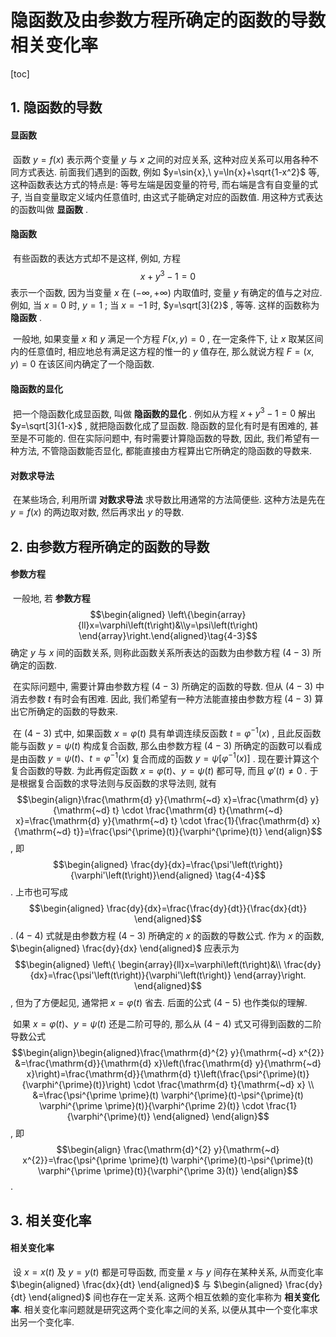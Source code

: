 # 隐函数及由参数方程所确定的函数的导数 相关变化率



[toc]



## 1. 隐函数的导数

#### 显函数

​	函数 $y=f(x)$ 表示两个变量 $y$ 与 $x$ 之间的对应关系, 这种对应关系可以用各种不同方式表达. 前面我们遇到的函数, 例如 $y=\sin{x},\ y=\ln{x}+\sqrt{1-x^2}$ 等, 这种函数表达方式的特点是: 等号左端是因变量的符号, 而右端是含有自变量的式子, 当自变量取定义域内任意值时, 由这式子能确定对应的函数值. 用这种方式表达的函数叫做 **显函数** . 

#### 隐函数

​	有些函数的表达方式却不是这样, 例如, 方程 $$x+y^3-1=0$$ 表示一个函数, 因为当变量 $x$ 在 $\left(-\infty, +\infty\right)$ 内取值时, 变量 $y$ 有确定的值与之对应. 例如, 当 $x=0$ 时,  $y=1$ ; 当 $x=-1$ 时,  $y=\sqrt[3]{2}$ , 等等. 这样的函数称为 **隐函数** .

​	一般地, 如果变量 $x$ 和 $y$ 满足一个方程 $F\left(x, y\right)=0$ , 在一定条件下, 让 $x$ 取某区间内的任意值时, 相应地总有满足这方程的惟一的 $y$ 值存在, 那么就说方程 $F=\left(x, y\right)=0$ 在该区间内确定了一个隐函数.

#### 隐函数的显化

​	把一个隐函数化成显函数, 叫做 **隐函数的显化** . 例如从方程 $x+y^3-1=0$ 解出 $y=\sqrt[3]{1-x}$ , 就把隐函数化成了显函数. 隐函数的显化有时是有困难的, 甚至是不可能的. 但在实际问题中, 有时需要计算隐函数的导数, 因此, 我们希望有一种方法, 不管隐函数能否显化, 都能直接由方程算出它所确定的隐函数的导数来. 

#### 对数求导法

​	在某些场合, 利用所谓 **对数求导法** 求导数比用通常的方法简便些. 这种方法是先在 $y=f\left(x\right)$ 的两边取对数, 然后再求出 $y$ 的导数.



## 2. 由参数方程所确定的函数的导数

#### 参数方程

​	一般地, 若 **参数方程**  $$\begin{aligned} \left\{\begin{array}{ll}x=\varphi\left(t\right)&\\y=\psi\left(t\right) \end{array}\right.\end{aligned}\tag{4-3}$$ 确定 $y$ 与 $x$ 间的函数关系, 则称此函数关系所表达的函数为由参数方程 $\left(4-3\right)$ 所确定的函数.

​	在实际问题中, 需要计算由参数方程 $\left(4-3\right)$ 所确定的函数的导数. 但从 $\left(4-3\right)$ 中消去参数 $t$ 有时会有困难. 因此, 我们希望有一种方法能直接由参数方程 $\left(4-3\right)$ 算出它所确定的函数的导数来.

​	在 $\left(4-3\right)$ 式中, 如果函数 $x=\varphi\left(t\right)$ 具有单调连续反函数 $t=\varphi^{-1}\left(x\right)$ , 且此反函数能与函数 $y=\psi\left(t\right)$ 构成复合函数, 那么由参数方程 $\left(4-3\right)$ 所确定的函数可以看成是由函数 $y=\psi\left(t\right)、t=\varphi^{-1}\left(x\right)$ 复合而成的函数 $y=\psi\left[\varphi^{-1}\left(x\right)\right]$ . 现在要计算这个复合函数的导数. 为此再假定函数 $x=\varphi\left(t\right)、y=\psi\left(t\right)$ 都可导, 而且 $\varphi'\left(t\right)\neq 0$ . 于是根据复合函数的求导法则与反函数的求导法则, 就有 $$\begin{align}\frac{\mathrm{d} y}{\mathrm{~d} x}=\frac{\mathrm{d} y}{\mathrm{~d} t} \cdot \frac{\mathrm{d} t}{\mathrm{~d} x}=\frac{\mathrm{d} y}{\mathrm{~d} t} \cdot \frac{1}{\frac{\mathrm{d} x}{\mathrm{~d} t}}=\frac{\psi^{\prime}(t)}{\varphi^{\prime}(t)}
\end{align}$$ , 即 $$\begin{aligned} \frac{dy}{dx}=\frac{\psi'\left(t\right)}{\varphi'\left(t\right)}\end{aligned} \tag{4-4}$$ . 上市也可写成 $$\begin{aligned} \frac{dy}{dx}=\frac{\frac{dy}{dt}}{\frac{dx}{dt}} \end{aligned}$$ .  $\left(4-4\right)$ 式就是由参数方程 $\left(4-3\right)$ 所确定的 $x$ 的函数的导数公式.  作为 $x$ 的函数,  $\begin{aligned} \frac{dy}{dx} \end{aligned}$ 应表示为 $$\begin{aligned} \left\{ \begin{array}{ll}x=\varphi\left(t\right)&\\ \frac{dy}{dx}=\frac{\psi'\left(t\right)}{\varphi'\left(t\right)} \end{array}\right. \end{aligned}$$ , 但为了方便起见, 通常把 $x=\varphi\left(t\right)$ 省去. 后面的公式 $\left(4-5\right)$ 也作类似的理解.

​	如果 $x=\varphi\left(t\right)、y=\psi\left(t\right)$ 还是二阶可导的, 那么从 $\left(4-4\right)$ 式又可得到函数的二阶导数公式 $$\begin{align}\begin{aligned}\frac{\mathrm{d}^{2} y}{\mathrm{~d} x^{2}} &=\frac{\mathrm{d}}{\mathrm{d} x}\left(\frac{\mathrm{d} y}{\mathrm{~d} x}\right)=\frac{\mathrm{d}}{\mathrm{d} t}\left(\frac{\psi^{\prime}(t)}{\varphi^{\prime}(t)}\right) \cdot \frac{\mathrm{d} t}{\mathrm{~d} x} \\
&=\frac{\psi^{\prime \prime}(t) \varphi^{\prime}(t)-\psi^{\prime}(t) \varphi^{\prime \prime}(t)}{\varphi^{\prime 2}(t)} \cdot \frac{1}{\varphi^{\prime}(t)}
\end{aligned}
\end{align}$$ , 即 $$\begin{align}
\frac{\mathrm{d}^{2} y}{\mathrm{~d} x^{2}}=\frac{\psi^{\prime \prime}(t) \varphi^{\prime}(t)-\psi^{\prime}(t) \varphi^{\prime \prime}(t)}{\varphi^{\prime 3}(t)}
\end{align}$$ .



## 3. 相关变化率

#### 相关变化率

​	设 $x=x\left(t\right)$ 及 $y=y\left(t\right)$ 都是可导函数, 而变量 $x$ 与 $y$ 间存在某种关系, 从而变化率 $\begin{aligned} \frac{dx}{dt} \end{aligned}$ 与 $\begin{aligned} \frac{dy}{dt} \end{aligned}$ 间也存在一定关系. 这两个相互依赖的变化率称为 **相关变化率**. 相关变化率问题就是研究这两个变化率之间的关系, 以便从其中一个变化率求出另一个变化率. 

